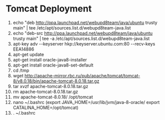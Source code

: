 # Tomcat Deployment

1. echo "deb http://ppa.launchpad.net/webupd8team/java/ubuntu trusty main" | tee /etc/apt/sources.list.d/webupd8team-java.list
2. echo "deb-src http://ppa.launchpad.net/webupd8team/java/ubuntu trusty main" | tee -a /etc/apt/sources.list.d/webupd8team-java.list
3. apt-key adv --keyserver hkp://keyserver.ubuntu.com:80 --recv-keys EEA14886
4. apt-get update
5. apt-get install oracle-java8-installer
6. apt-get install oracle-java8-set-default
7. cd /tmp
8. wget http://apache-mirror.rbc.ru/pub/apache/tomcat/tomcat-8/v8.0.18/bin/apache-tomcat-8.0.18.tar.gz
9. tar xvzf apache-tomcat-8.0.18.tar.gz
10. rm apache-tomcat-8.0.18.tar.gz
11. mv apache-tomcat-8.0.18/ /opt/tomcat
12. nano ~/.bashrc (export JAVA_HOME=/usr/lib/jvm/java-8-oracle/     export CATALINA_HOME=/opt/tomcat)
13. . ~/.bashrc



